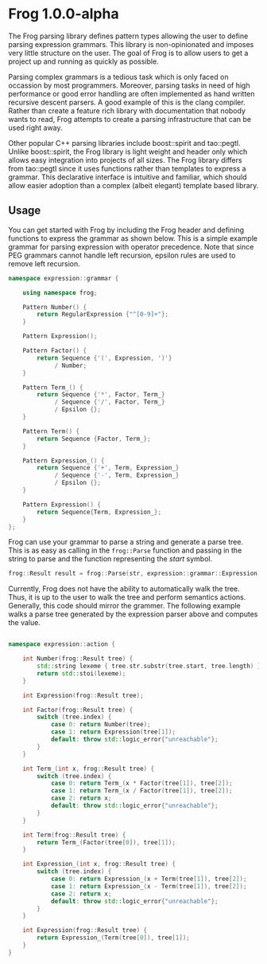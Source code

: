 # Frog 1.0.0-alpha

The Frog parsing library defines pattern types allowing the user to define
parsing expression grammars. This library is non-opinionated and imposes
very little structure on the user. The goal of Frog is to allow users to
get a project up and running as quickly as possible.

Parsing complex grammars is a tedious task which is only faced on occassion
by most programmers. Moreover, parsing tasks in need of high performance or
good error handling are often implemented as hand written recursive descent
parsers. A good example of this is the clang compiler. Rather than create a
feature rich library with documentation that nobody wants to read, Frog
attempts to create a parsing infrastructure that can be used right away.

Other popular C++ parsing libraries include boost::spirit and tao::pegtl.
Unlike boost::spirit, the Frog library is light weight and header only which
allows easy integration into projects of all sizes. The Frog library differs
from tao::pegtl since it uses functions rather than templates to express
a grammar. This declarative interface is intuitive and familiar,
which should allow easier adoption than a complex (albeit elegant) template
based library.

## Usage
You can get started with Frog by including the Frog header and defining
functions to express the grammar as shown below. This is a simple example
grammar for parsing expression with operator precedence. Note that since
PEG grammars cannot handle left recursion, epsilon rules are used to remove
left recursion.

```c++
namespace expression::grammar { 

    using namespace frog;

    Pattern Number() {
        return RegularExpression {"^[0-9]+"};
    }

    Pattern Expression();

    Pattern Factor() {
        return Sequence {'(', Expression, ')'}
             / Number;
    }

    Pattern Term_() {
        return Sequence {'*', Factor, Term_}
             / Sequence {'/', Factor, Term_}
             / Epsilon {};
    }

    Pattern Term() {
        return Sequence {Factor, Term_};
    }

    Pattern Expression_() {
        return Sequence {'+', Term, Expression_}
             / Sequence {'-', Term, Expression_}
             / Epsilon {};
    }

    Pattern Expression() {
        return Sequence{Term, Expression_};
    }
};
```

Frog can use your grammar to parse a string and generate a parse tree. 
This is as easy as calling in the `frog::Parse` function and passing in
the string to parse and the function representing the *start* symbol.

```c++ 
frog::Result result = frog::Parse(str, expression::grammar::Expression);
```

Currently, Frog does not have the ability to automatically walk the tree.
Thus, it is up to the user to walk the tree and perform semantics actions.
Generally, this code should mirror the grammer. The following example
walks a parse tree generated by the expression parser above and computes
the value.

```c++

namespace expression::action {

    int Number(frog::Result tree) {
        std::string lexeme { tree.str.substr(tree.start, tree.length) };
        return std::stoi(lexeme);
    }

    int Expression(frog::Result tree);

    int Factor(frog::Result tree) {
        switch (tree.index) {
            case 0: return Number(tree);
            case 1: return Expression(tree[1]);
            default: throw std::logic_error{"unreachable"};
        }
    }

    int Term_(int x, frog::Result tree) {
        switch (tree.index) {
            case 0: return Term_(x * Factor(tree[1]), tree[2]);
            case 1: return Term_(x / Factor(tree[1]), tree[2]);
            case 2: return x;
            default: throw std::logic_error{"unreachable"};
        }
    }

    int Term(frog::Result tree) {
        return Term_(Factor(tree[0]), tree[1]);
    }

    int Expression_(int x, frog::Result tree) {
        switch (tree.index) {
            case 0: return Expression_(x + Term(tree[1]), tree[2]);
            case 1: return Expression_(x - Term(tree[1]), tree[2]);
            case 2: return x;
            default: throw std::logic_error{"unreachable"};
        }
    }

    int Expression(frog::Result tree) {
        return Expression_(Term(tree[0]), tree[1]);
    }
}

```

